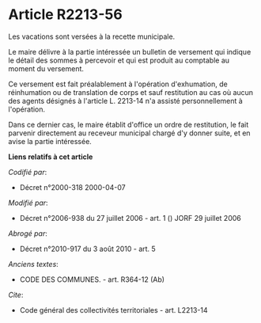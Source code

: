 # Article R2213-56

Les vacations sont versées à la recette municipale.

Le maire délivre à la partie intéressée un bulletin de versement qui indique le détail des sommes à percevoir et qui est
produit au comptable au moment du versement.

Ce versement est fait préalablement à l'opération d'exhumation, de réinhumation ou de translation de corps et sauf
restitution au cas où aucun des agents désignés à l'article L. 2213-14 n'a assisté personnellement à l'opération.

Dans ce dernier cas, le maire établit d'office un ordre de restitution, le fait parvenir directement au receveur municipal
chargé d'y donner suite, et en avise la partie intéressée.

**Liens relatifs à cet article**

_Codifié par_:

  - Décret n°2000-318 2000-04-07

_Modifié par_:

  - Décret n°2006-938 du 27 juillet 2006 - art. 1 () JORF 29 juillet 2006

_Abrogé par_:

  - Décret n°2010-917 du 3 août 2010 - art. 5

_Anciens textes_:

  - CODE DES COMMUNES. - art. R364-12 (Ab)

_Cite_:

  - Code général des collectivités territoriales - art. L2213-14
